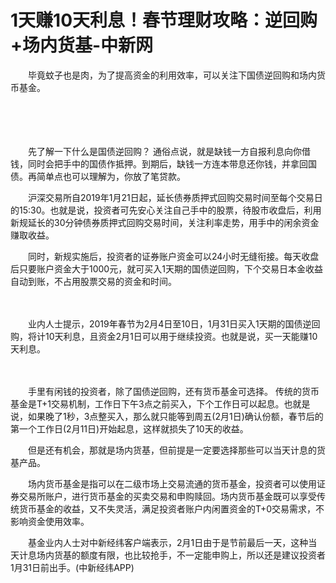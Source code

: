 # 1天赚10天利息！春节理财攻略：逆回购+场内货基-中新网

　　毕竟蚊子也是肉，为了提高资金的利用效率，可以关注下国债逆回购和场内货币基金。


　　

　　

　　先了解一下什么是国债逆回购？ 通俗点说，就是缺钱一方自报利息向你借钱，同时会把手中的国债作抵押。到期后，缺钱一方连本带息还你钱，并拿回国债。再简单点也可以理解为，你放了笔贷款。

　　沪深交易所自2019年1月21日起，延长债券质押式回购交易时间至每个交易日的15:30。也就是说，投资者可先安心关注自己手中的股票，待股市收盘后，利用新规延长的30分钟债券质押式回购交易时间，关注利率走势，用手中的闲余资金赚取收益。

　　同时，新规实施后，投资者的证券账户资金可以24小时无缝衔接。每天收盘后只要账户资金大于1000元，就可买入1天期的国债逆回购，下个交易日本金收益自动到账，不占用股票交易的资金和时间。


　　

　　业内人士提示，2019年春节为2月4日至10日，1月31日买入1天期的国债逆回购，将计10天利息，且资金2月1日可以用于继续投资。也就是说，买一天能赚10天利息。

　　

　　手里有闲钱的投资者，除了国债逆回购，还有货币基金可选择。 传统的货币基金是T+1交易机制，工作日下午3点之前买入，下个工作日可以起息。也就是说，如果晚了1秒，3点整买入，那么就只能等到周五(2月1日)确认份额，春节后的第一个工作日(2月11日)开始起息，这样就损失了10天的收益。

　　但是还有机会，那就是场内货基，但前提是一定要选择那些可以当天计息的货基产品。

　　场内货币基金是指可以在二级市场上交易流通的货币基金，投资者可以使用证券交易所账户，进行货币基金的买卖交易和申购赎回。场内货币基金既可以享受传统货币基金的收益，又不失灵活，满足投资者账户内闲置资金的T+0交易需求，不影响资金使用效率。

　　基金业内人士对中新经纬客户端表示，2月1日由于是节前最后一天，这种当天计息场内货基的额度有限，也比较抢手，不一定能申购上，所以还是建议投资者1月31日前出手。(中新经纬APP)

　　
